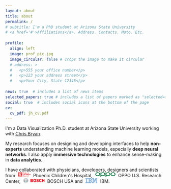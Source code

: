 ```yaml
---
layout: about
title: about
permalink: /
# subtitle: I'm a PhD student at Arizona State University
# <a href='#'>Affiliations</a>. Address. Contacts. Moto. Etc.

profile:
  align: left
  image: prof_pic.jpg
  image_circular: false # crops the image to make it circular
  # address: >
  #   <p>555 your office number</p>
  #   <p>123 your address street</p>
  #   <p>Your City, State 12345</p>

news: true  # includes a list of news items
selected_papers: true # includes a list of papers marked as "selected={true}"
social: true  # includes social icons at the bottom of the page
cv: 
  cv_pdf: jh_cv.pdf
---
```


I'm a Data Visualization Ph.D. student at Arizona State University working with [Chris Bryan](chrisbryan.github.io).

My research focuses on designing and developing interfaces to help **non-experts** understanding machine learning models, especially **deep neural networks**. I also apply **immersive technologies** to enhance sense-making in **data analytics**.

I have collaborated with physicians, developers, designers and scientists from <img src="assets/img/pch-logo.png" style="padding: 0px 5px 0px 5px" height="15"> Phoenix Children's Hospital,
<img src="assets/img/oppo-logo.png" style="padding: 0px 5px 0px 5px" height="15"> OPPO U.S. Research Center, <img src="assets/img/bosch-logo.svg" style="padding: 0px 5px 0px 5px" height="15">   BOSCH USA and <img src="assets/img/ibm-logo.png" style="padding: 0px 5px 0px 5px" height="15"> IBM.

<!-- 

Write your biography here. Tell the world about yourself. Link to your favorite [subreddit](http://reddit.com). You can put a picture in, too. The code is already in, just name your picture `prof_pic.jpg` and put it in the `img/` folder. -->
<!-- 
Put your address / P.O. box / other info right below your picture. You can also disable any these elements by editing `profile` property of the YAML header of your `_pages/about.md`. Edit `_bibliography/papers.bib` and Jekyll will render your [publications page](/al-folio/publications/) automatically. -->
<!-- 
Link to your social media connections, too. This theme is set up to use [Font Awesome icons](http://fortawesome.github.io/Font-Awesome/) and [Academicons](https://jpswalsh.github.io/academicons/), like the ones below. Add your Facebook, Twitter, LinkedIn, Google Scholar, or just disable all of them. -->
